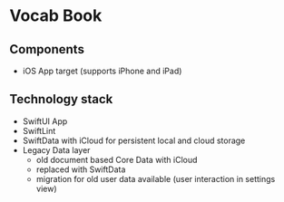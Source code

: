 # Vocab Book

## Components
- iOS App target (supports iPhone and iPad)

## Technology stack
- SwiftUI App
- SwiftLint
- SwiftData with iCloud for persistent local and cloud storage
- Legacy Data layer
    - old document based Core Data with iCloud
    - replaced with SwiftData
    - migration for old user data available (user interaction in settings view)
